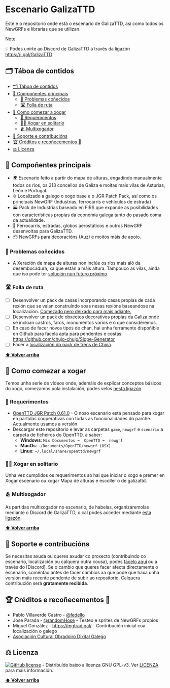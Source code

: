 # Escenario GalizaTTD

Este é o repositorio onde está o escenario de GalizaTTD, así como todos os NewGRFs e librarías que se utilizan.

> [!NOTE]
> 💡 Podes unirte ao Discord de GalizaTTD a través da ligazón https://i.gal/GalizaTTD

<!--  https://github.com/orgs/community/discussions/16925 -->

## 🗂️ Táboa de contidos

   * [🗂️ Táboa de contidos](#️-táboa-de-contidos)
   * [🌈 Compoñentes principais](#-compoñentes-principais)
      * [🐛 Problemas coñecidos](#-problemas-coñecidos)
      * [🛣️ Folla de ruta](#️-folla-de-ruta)
   * [🚀 Como comezar a xogar](#-como-comezar-a-xogar)
      * [🧩 Requerimentos](#-requerimentos)
      * [🧑‍🦱 Xogar en solitario](#-xogar-en-solitario)
      * [🫂 Multixogador](#-multixogador)
   * [🙋 Soporte e contribucións](#-soporte-e-contribucións)
   * [🏆 Créditos e recoñecementos 🙏](#-créditos-e-recoñecementos-)
   * [⚖️ Licenza](#️-licenza)

<!-- Created by https://github.com/ekalinin/github-markdown-toc -->

## 🌈 Compoñentes principais

- 🌍 Escenario feito a partir do mapa de alturas, engadindo manualmente todos os ríos, os 313 concellos de Galiza e moitas mais vilas de Asturias, León e Portugal.
- 🌐 Localizado a galego o xogo base e o JGR Patch Pack, así como os principais NewGRF (Industrias, ferrocarrís e vehículos de estrada)
- 🏭 Pack de Industrias baseado en FIRS que expande as posibilidades con características propias da economía galega tanto do pasado coma da actualidade.
- 🚆 Ferrocarrís, estradas, globos aerostáticos e outros NewGRF desenvoltas para GalizaTTD.
- 📦 NewGRFs para decoracións ([Auz](https://www.tt-forums.net/viewtopic.php?p=1263935#p1263935)) e moitos máis de apoio.

### 🐛 Problemas coñecidos

- A Xeración de mapa de alturas non inclúe os ríos mais aló da desembocadura, xa que están a máis altura. Tampouco as vilas, ainda que iso pode ter [solución nun futuro próximo](https://github.com/OpenTTD/OpenTTD/pull/10409).

### 🛣️ Folla de ruta

- [ ] Desenvolver un pack de casas incorporando casas propias de cada rexión que se vaian construíndo soas nesas rexións baseandose na localización. [Comezado pero deixado para mais adiante.](https://github.com/GalizaTTD/galician-houses)
- [ ] Desenvolver un pack de obxectos decorativos propias da Galiza onde se inclúan castros, faros, monumentos varios e o que consideremos.
- [ ] En caso de facer novos tipos de chan, hai unha ferramente dispoñible en Github para facela apta para pendentes e costas: https://github.com/chujo-chujo/Slope-Generator
- [ ] Facer a [localización do pack de trens de China](https://github.com/OpenTTD-China-Set/China-Set-Trains/blob/main/docs/str.CSV).

**[⬆️ Volver arriba](#escenario-galizattd)**

## 🚀 Como comezar a xogar

Temos unha serie de vídeos onde, ademáis de explicar conceptos básicos do xogo, comezamos pola instalación, podes velos [nesta ligazón](https://i.gal/titoriaisGalizaTTD).

### 🧩 Requerimentos

- [OpenTTD JGR Patch 0.61.0](https://github.com/JGRennison/OpenTTD-patches/releases/tag/jgrpp-0.61.0) - O noso escenario está pensado para xogar en partidas cooperativas con todas as funcionalidades do parche. Actualmente usamos a versión 
- Descargar este repositorio e levar as carpetas `game`, `newgrf` e `scenario` a carpeta de ficheiros do OpenTTD, a saber:
  - **Windows**: `Mis Documentos ➜  OpenTTD ➜  newgrf`
  - **MacOs**: `~/Documents/OpenTTD/newgrf (OSX)`
  - **Linux**: `~/.local/share/openttd/newgrf`
### 🧑‍🦱 Xogar en solitario
Unha vez cumplidos os requerimentos só hai que iniciar o xogo e premer en Xogar escenario ou xogar Mapa de alturas e escoller o de galizattd.
### 🫂 Multixogador
As partidas multixogador no escenario, de habelas, organizaremolas mediante o Discord de GalizaTTD, o cal podes acceder mediante [esta ligazón](https://i.gal/GalizaTTD).

**[⬆️ Volver arriba](#escenario-galizattd)**

<!-- CONTRIBUTING -->

## 🙋 Soporte e contribucións

Se necesitas axuda ou queres axudar co proxecto (contribuindo co escenario, localización ou calquera outra cousa), podes [facelo aquí][issues-url] ou a través do [Discord]. Se o cambio que queres facer afecta directamente o escenario, coméntao antes de facer cambios xa que pode que haxa unha versión máis recente pendente de subir ao repositorio. Calquera contribución será **gratamente recibida**.

## 🏆 Créditos e recoñecementos 🙏

- Pablo Villaverde Castro - [@fedello](https://mastodon.gal/@fedello)
- Jose Parada - [@randomHose](https://mastodon.gal/@randomHose) - Testeo e sprites de NewGRFs propios
- Miguel González - https://mgtrad.gal/ - Contribución inicial coa localización o galego
- [Asociación Cultural Obradoiro Dixital Galego](https://obradoirodixitalgalego.gal)

## ⚖️ Licenza

[![GitHub license][license-shield]][license-url] - Distribuído baixo a licenza GNU GPL-v3. Ver [LICENZA][license-url] para mais información.

<!-- MARKDOWN LINKS & IMAGES -->
<!-- https://www.markdownguide.org/basic-syntax/#reference-style-links -->
[license-shield]: https://img.shields.io/badge/license-GNU%20GPL--v3-brightgreen
[license-url]: https://github.com/GalizaTTD/escenario/blob/main/LICENSE
[project-url]: https://github.com/GalizaTTD/escenario
[issues-url]: https://github.com/GalizaTTD/escenario/issues

**[⬆️ Volver arriba](#escenario-galizattd)**
